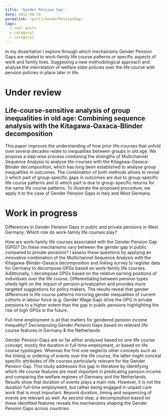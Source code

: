 ```yaml
---
title: 'Gender Pension Gap'
date: 2012-08-14
permalink: /posts/GenderPensionGap/
tags:
  - cool posts
  - category1
  - category2
---
```


In my dissertation I explore through which mechanisms Gender Pension Gaps are related to work-family life course patterns or specific aspects of work and family lives. Suggesting a new methodological approach and analyse the interrelation of welfare state policies over the life course with pension policies in place later in life. 

Under review
======
Life-course-sensitive analysis of group inequalities in old age: Combining sequence analysis with the Kitagawa-Oaxaca-Blinder decomposition 
------
This paper improves the understanding of how prior life-courses that unfold over several decades relate to inequalities between groups in old age. We propose a step wise process combining the strengths of Multichannel Sequence Analysis to analyse life-courses with the Kitagawa-Oaxaca-Blinder decomposition, which has long been established to analyse group inequalities in outcomes. The combination of both methods allows to reveal i) which part of group-specific gaps in outcomes are due to group-specific life course patterns and ii) which part is due to group-specific returns for the same life course patterns. To illustrate the proposed procedure, we apply it to the case of Gender Pension Gaps in Italy and West Germany. 

Work in progress
======
Differences in Gender Pension Gaps in public and private pensions in West Germany: Which role do work-family life courses play?

How are work-family life courses associated with the Gender Pension Gap (GPG)? Do these mechanisms vary between the gender gap in public compared to private pensions? I assess these questions by applying an innovative combination of the Multichannel Sequence Analysis with the Kitagawa-Blinder-Oaxaca decomposition and linking survey to register data for Germany to decompose GPGs based on work-family life courses. Additionally, I decompose GPGs based on the relative earning positions of individuals over the life course. Differentiating between pension types sheds light on the impact of pension privatization and provides more targeted suggestions for policy makers. The results reveal that gender differences in life course patterns mirroring gender inequalities of current cohorts in labour force (e.g. Gender Wage Gap) drive the GPG in private pensions to a higher extent than the gap in public pensions highlighting the risk of high GPGs in the future.

Full-time employment is all that matters for gendered pension income inequality? Decomposing Gender Pension Gaps based on relevant life course features in Germany & the Netherlands

Gender Pension Gaps are so far either analysed based on one life course concept, mostly the duration in full-time employment, or based on life course typologies. Whereas the first one neglects other concepts such as the timing or ordering of events over the life course, the latter might conceal specific attributes of life courses particularly relevant for the Gender Pension Gap. This study addresses this gap in literature by identifying which life course features are most important in predicating pension income and comparing the welfare regimes of Germany and the Netherlands. Results show that duration of events plays a main role. However, it is not the duration full-time employment, but rather being engaged in unpaid care work that is most important. Beyond duration, timing and sequencing of events are relevant as well. As second step, a decomposition based on these identified features reveals the mechanisms shaping the Gender Pension Gaps across countries.

